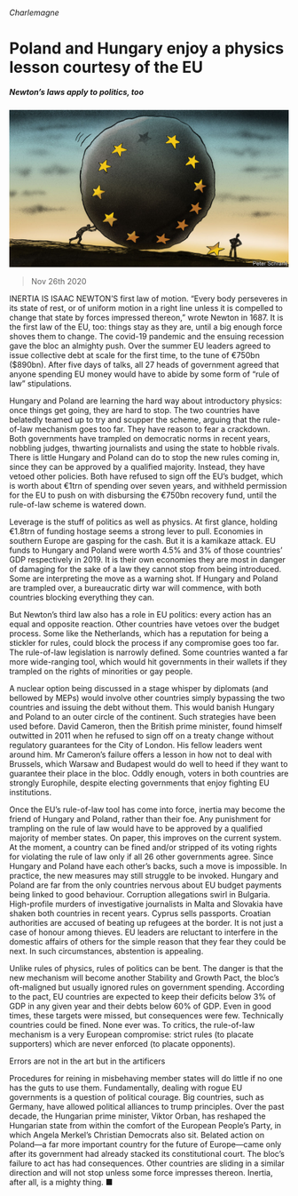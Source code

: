 ###### Charlemagne

# Poland and Hungary enjoy a physics lesson courtesy of the EU 

##### Newton’s laws apply to politics, too 

![image](images/20201128_EUD000_0.jpg) 

> Nov 26th 2020 

INERTIA IS ISAAC NEWTON’S first law of motion. “Every body perseveres in its state of rest, or of uniform motion in a right line unless it is compelled to change that state by forces impressed thereon,” wrote Newton in 1687. It is the first law of the EU, too: things stay as they are, until a big enough force shoves them to change. The covid-19 pandemic and the ensuing recession gave the bloc an almighty push. Over the summer EU leaders agreed to issue collective debt at scale for the first time, to the tune of €750bn ($890bn). After five days of talks, all 27 heads of government agreed that anyone spending EU money would have to abide by some form of “rule of law” stipulations.

Hungary and Poland are learning the hard way about introductory physics: once things get going, they are hard to stop. The two countries have belatedly teamed up to try and scupper the scheme, arguing that the rule-of-law mechanism goes too far. They have reason to fear a crackdown. Both governments have trampled on democratic norms in recent years, nobbling judges, thwarting journalists and using the state to hobble rivals. There is little Hungary and Poland can do to stop the new rules coming in, since they can be approved by a qualified majority. Instead, they have vetoed other policies. Both have refused to sign off the EU’s budget, which is worth about €1trn of spending over seven years, and withheld permission for the EU to push on with disbursing the €750bn recovery fund, until the rule-of-law scheme is watered down.


Leverage is the stuff of politics as well as physics. At first glance, holding €1.8trn of funding hostage seems a strong lever to pull. Economies in southern Europe are gasping for the cash. But it is a kamikaze attack. EU funds to Hungary and Poland were worth 4.5% and 3% of those countries’ GDP respectively in 2019. It is their own economies they are most in danger of damaging for the sake of a law they cannot stop from being introduced. Some are interpreting the move as a warning shot. If Hungary and Poland are trampled over, a bureaucratic dirty war will commence, with both countries blocking everything they can.

But Newton’s third law also has a role in EU politics: every action has an equal and opposite reaction. Other countries have vetoes over the budget process. Some like the Netherlands, which has a reputation for being a stickler for rules, could block the process if any compromise goes too far. The rule-of-law legislation is narrowly defined. Some countries wanted a far more wide-ranging tool, which would hit governments in their wallets if they trampled on the rights of minorities or gay people.

A nuclear option being discussed in a stage whisper by diplomats (and bellowed by MEPs) would involve other countries simply bypassing the two countries and issuing the debt without them. This would banish Hungary and Poland to an outer circle of the continent. Such strategies have been used before. David Cameron, then the British prime minister, found himself outwitted in 2011 when he refused to sign off on a treaty change without regulatory guarantees for the City of London. His fellow leaders went around him. Mr Cameron’s failure offers a lesson in how not to deal with Brussels, which Warsaw and Budapest would do well to heed if they want to guarantee their place in the bloc. Oddly enough, voters in both countries are strongly Europhile, despite electing governments that enjoy fighting EU institutions.

Once the EU’s rule-of-law tool has come into force, inertia may become the friend of Hungary and Poland, rather than their foe. Any punishment for trampling on the rule of law would have to be approved by a qualified majority of member states. On paper, this improves on the current system. At the moment, a country can be fined and/or stripped of its voting rights for violating the rule of law only if all 26 other governments agree. Since Hungary and Poland have each other’s backs, such a move is impossible. In practice, the new measures may still struggle to be invoked. Hungary and Poland are far from the only countries nervous about EU budget payments being linked to good behaviour. Corruption allegations swirl in Bulgaria. High-profile murders of investigative journalists in Malta and Slovakia have shaken both countries in recent years. Cyprus sells passports. Croatian authorities are accused of beating up refugees at the border. It is not just a case of honour among thieves. EU leaders are reluctant to interfere in the domestic affairs of others for the simple reason that they fear they could be next. In such circumstances, abstention is appealing.

Unlike rules of physics, rules of politics can be bent. The danger is that the new mechanism will become another Stability and Growth Pact, the bloc’s oft-maligned but usually ignored rules on government spending. According to the pact, EU countries are expected to keep their deficits below 3% of GDP in any given year and their debts below 60% of GDP. Even in good times, these targets were missed, but consequences were few. Technically countries could be fined. None ever was. To critics, the rule-of-law mechanism is a very European compromise: strict rules (to placate supporters) which are never enforced (to placate opponents).

Errors are not in the art but in the artificers

Procedures for reining in misbehaving member states will do little if no one has the guts to use them. Fundamentally, dealing with rogue EU governments is a question of political courage. Big countries, such as Germany, have allowed political alliances to trump principles. Over the past decade, the Hungarian prime minister, Viktor Orban, has reshaped the Hungarian state from within the comfort of the European People’s Party, in which Angela Merkel’s Christian Democrats also sit. Belated action on Poland—a far more important country for the future of Europe—came only after its government had already stacked its constitutional court. The bloc’s failure to act has had consequences. Other countries are sliding in a similar direction and will not stop unless some force impresses thereon. Inertia, after all, is a mighty thing. ■

